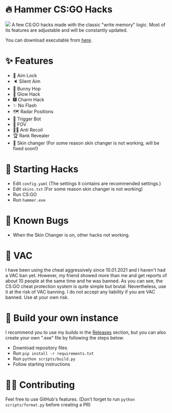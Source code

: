 # 🔥 Hammer CS:GO Hacks

<img src="https://flat.badgen.net/badge/VAC/Undetected./green?icon=terminal">
A few CS:GO hacks made with the classic "write memory" logic. Most of its features are adjustable and will be constantly updated.

You can download executable from [here](https://github.com/barbarbar338/hammer-csgo-hack/releases).

# ✨ Features

-   🎯 Aim Lock
-   🔈 Silent Aim
-   🐇 Bunny Hop
-   🌠 Glow Hack
-   🎆 Charm Hack
-   ✨ No Flash
-   🗺️ Radar Positions
-   🔫 Trigger Bot
-   🥽 FOV
-   🐱‍👤 Anti Recoil
-   🏆 Rank Revealer
-   🎀 Skin changer (For some reason skin changer is not working, will be fixed soon!)

# 🎈 Starting Hacks

-   Edit `config.yaml` (The settings it contains are recommended settings.)
-   Edit `skins.txt` (For some reason skin changer is not working)
-   Run CS:GO
-   Run `hammer.exe`

# 🔧 Known Bugs

-   When the Skin Changer is on, other hacks not working.

# 🛑 VAC

I have been using the cheat aggressively since 10.01.2021 and I haven't had a VAC ban yet. However, my friend showed more than me and get reports of about 10 people at the same time and he was banned. As you can see, the CS:GO cheat protection system is quite simple but brutal. Nevertheless, use it at the risk of VAC banning. I do not accept any liability if you are VAC banned. Use at your own risk.

# 🧨 Build your own instance

I recommend you to use my builds in the [Releases](https://github.com/barbarbar338/hammer-csgo-hack/releases) section, but you can also create your own ".exe" file by following the steps below.

-   Download repository files
-   Run `pip install -r requirements.txt`
-   Run `python scripts/build.py`
-   Follow starting instructions

# 🧛‍♀️ Contributing

Feel free to use GitHub's features. (Don't forget to run `python scripts/format.py` before creating a PR)
